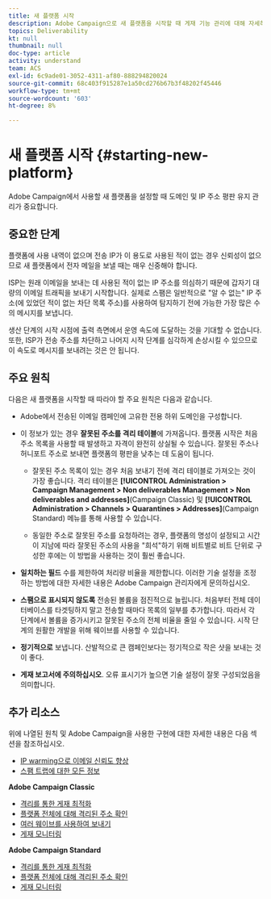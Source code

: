 ```yaml
---
title: 새 플랫폼 시작
description: Adobe Campaign으로 새 플랫폼을 시작할 때 게재 기능 관리에 대해 자세히 알아보십시오.
topics: Deliverability
kt: null
thumbnail: null
doc-type: article
activity: understand
team: ACS
exl-id: 6c9ade01-3052-4311-af80-888294820024
source-git-commit: 68c403f915287e1a50cd276b67b3f48202f45446
workflow-type: tm+mt
source-wordcount: '603'
ht-degree: 8%

---
```


# 새 플랫폼 시작 {#starting-new-platform}

Adobe Campaign에서 사용할 새 플랫폼을 설정할 때 도메인 및 IP 주소 평판 유지 관리가 중요합니다.

## 중요한 단계

플랫폼에 사용 내역이 없으며 전송 IP가 이 용도로 사용된 적이 없는 경우 신뢰성이 없으므로 새 플랫폼에서 전자 메일을 보낼 때는 매우 신중해야 합니다.

ISP는 원래 이메일을 보내는 데 사용된 적이 없는 IP 주소를 의심하기 때문에 갑자기 대량의 이메일 트래픽을 보내기 시작합니다. 실제로 스팸은 일반적으로 &quot;알 수 없는&quot; IP 주소(에 있었던 적이 없는 차단 목록 주소)를 사용하여 탐지하기 전에 가능한 가장 많은 수의 메시지를 보냅니다.

생산 단계의 시작 시점에 출력 측면에서 운영 속도에 도달하는 것을 기대할 수 없습니다. 또한, ISP가 전송 주소를 차단하고 나머지 시작 단계를 심각하게 손상시킬 수 있으므로 이 속도로 메시지를 보내려는 것은 안 됩니다.

## 주요 원칙

다음은 새 플랫폼을 시작할 때 따라야 할 주요 원칙은 다음과 같습니다.

* Adobe에서 전송된 이메일 캠페인에 고유한 전용 하위 도메인을 구성합니다.

* 이 정보가 있는 경우 **잘못된 주소를 격리 테이블**에 가져옵니다.
플랫폼 시작은 처음 주소 목록을 사용할 때 발생하고 자격이 완전히 상실될 수 있습니다. 잘못된 주소나 허니포트 주소로 보내면 플랫폼의 평판을 낮추는 데 도움이 됩니다.

   * 잘못된 주소 목록이 있는 경우 처음 보내기 전에 격리 테이블로 가져오는 것이 가장 좋습니다. 격리 테이블은 **[!UICONTROL Administration > Campaign Management > Non deliverables Management > Non deliverables and addresses]**(Campaign Classic) 및 **[!UICONTROL Administration > Channels > Quarantines > Addresses]**(Campaign Standard) 메뉴를 통해 사용할 수 있습니다.

   * 동일한 주소로 잘못된 주소를 요청하려는 경우, 플랫폼의 명성이 설정되고 시간이 지남에 따라 잘못된 주소의 사용을 &quot;희석&quot;하기 위해 비트별로 비트 단위로 구성한 후에는 이 방법을 사용하는 것이 훨씬 좋습니다.

* **일치하는 필드** 수를 제한하여 처리량 비율을 제한합니다. 이러한 기술 설정을 조정하는 방법에 대한 자세한 내용은 Adobe Campaign 관리자에게 문의하십시오.

* **스팸으로 표시되지 않도록** 전송된 볼륨을 점진적으로 늘립니다. 처음부터 전체 데이터베이스를 타겟팅하지 말고 전송할 때마다 목록의 일부를 추가합니다. 따라서 각 단계에서 볼륨을 증가시키고 잘못된 주소의 전체 비율을 줄일 수 있습니다. 시작 단계의 원활한 개발을 위해 웨이브를 사용할 수 있습니다.

* **정기적으로** 보냅니다. 산발적으로 큰 캠페인보다는 정기적으로 작은 샷을 보내는 것이 좋다.
* **게재 보고서에 주의하십시오**. 오류 표시기가 높으면 기술 설정이 잘못 구성되었음을 의미합니다.

## 추가 리소스

위에 나열된 원칙 및 Adobe Campaign을 사용한 구현에 대한 자세한 내용은 다음 섹션을 참조하십시오.

* [IP warming으로 이메일 신뢰도 향상](../../help/additional-resources/increase-reputation-with-ip-warming.md)
* [스팸 트랩에 대한 모든 정보](../../help/additional-resources/all-about-spam-traps.md)

**Adobe Campaign Classic**

* [격리를 통한 게재 최적화](https://experienceleague.adobe.com/docs/campaign-classic/using/sending-messages/monitoring-deliveries/understanding-quarantine-management.html#optimizing-your-delivery-through-quarantines)
* [플랫폼 전체에 대해 격리된 주소 확인](https://experienceleague.adobe.com/docs/campaign-classic/using/sending-messages/monitoring-deliveries/understanding-quarantine-management.html#identifying-quarantined-addresses-for-the-entire-platform)
* [여러 웨이브를 사용하여 보내기](https://experienceleague.adobe.com/docs/campaign-classic/using/sending-messages/key-steps-when-creating-a-delivery/steps-sending-the-delivery.html#sending-using-multiple-waves)
* [게재 모니터링](https://experienceleague.adobe.com/docs/campaign-classic/using/sending-messages/monitoring-deliveries/about-delivery-monitoring.html?lang=ko)

**Adobe Campaign Standard**

* [격리를 통한 게재 최적화](https://experienceleague.adobe.com/docs/campaign-standard/using/testing-and-sending/monitoring-messages/understanding-quarantine-management.html#optimizing-your-delivery-through-quarantines)
* [플랫폼 전체에 대해 격리된 주소 확인](https://experienceleague.adobe.com/docs/campaign-standard/using/testing-and-sending/monitoring-messages/understanding-quarantine-management.html)
* [게재 모니터링](https://experienceleague.adobe.com/docs/campaign-standard/using/testing-and-sending/monitoring-messages/monitoring-a-delivery.html)
